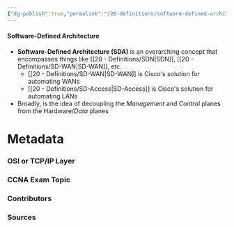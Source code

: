 ```yaml
---
{"dg-publish":true,"permalink":"/20-definitions/software-defined-architecture/","tags":["defs_ccna"]}
---
```


#### Software-Defined Architecture
- **Software-Defined Architecture (SDA)** is an overarching concept that encompasses things like [[20 - Definitions/SDN\|SDN]], [[20 - Definitions/SD-WAN\|SD-WAN]], etc.
	- [[20 - Definitions/SD-WAN\|SD-WAN]] is Cisco's solution for automating WANs
	- [[20 - Definitions/SD-Access\|SD-Access]] is Cisco's solution for automating LANs
- Broadly, is the idea of decoupling the *Management* and *Control* planes from the Hardware/*Data* planes








# Metadata
### OSI or TCP/IP Layer

### CCNA Exam Topic

### Contributors

### Sources
